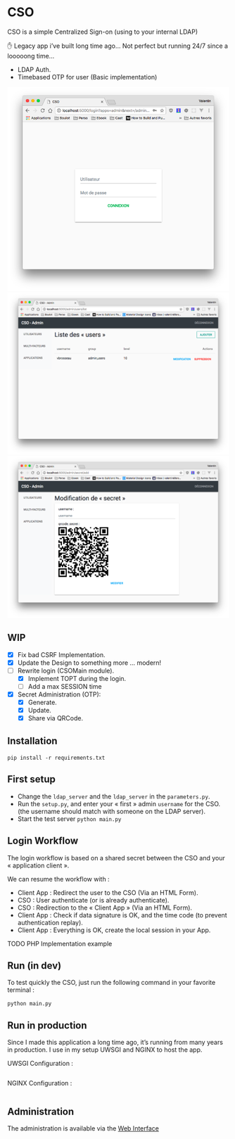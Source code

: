 # CSO

CSO is a simple Centralized Sign-on (using to your internal LDAP)

✋ Legacy app i’ve built long time ago… Not perfect but running 24/7 since a looooong time…

- LDAP Auth.
- Timebased OTP for user (Basic implementation)

![Login example](./static/images/home.png)
![User example](./static/images/users.png)
![Secret example](./static/images/secret.png)

## WIP

- [X] Fix bad CSRF Implementation.
- [X] Update the Design to something more … modern!
- [ ] Rewrite login (CSOMain module).
  - [X] Implement TOPT during the login.
  - [ ] Add a max SESSION time
- [X] Secret Administration (OTP):
  - [X] Generate.
  - [X] Update.
  - [X] Share via QRCode.

## Installation

```shell
pip install -r requirements.txt
```

## First setup

- Change the ```ldap_server``` and the ```ldap_server``` in the ```parameters.py```.
- Run the ```setup.py```, and enter your « first » admin ```username``` for the CSO. (the username should match with someone on the LDAP server).
- Start the test server ```python main.py```

## Login Workflow

The login workflow is based on a shared secret between the CSO and your « application client ».

We can resume the workflow with :

- Client App : Redirect the user to the CSO (Via an HTML Form).
- CSO : User authenticate (or is already authenticate).
- CSO : Redirection to the « Client App » (Via an HTML Form).
- Client App : Check if data signature is OK, and the time code (to prevent authentication replay).
- Client App : Everything is OK, create the local session in your App.

TODO PHP Implementation example

## Run (in dev)

To test quickly the CSO, just run the following command in your favorite terminal :

```shell
python main.py
```

## Run in production

Since I made this application a long time ago, it’s running from many years in production. I use in my setup UWSGI and NGINX to host the app.

UWSGI Configuration :

```
```

NGINX Configuration :

```
```

## Administration

The administration is available via the [Web Interface](http://localhost:5000/admin)